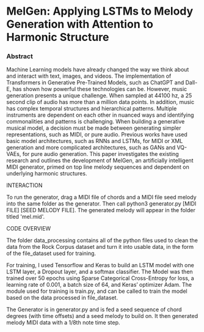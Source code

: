 # MelGen: Applying LSTMs to Melody Generation with Attention to Harmonic Structure


### **Abstract**

Machine Learning models have already changed the way we think about and interact with text, images, and videos. The implementation of Transformers in Generative Pre-Trained Models, such as ChatGPT and Dall-E, has shown how powerful these technologies can be. However, music generation presents a unique challenge. When sampled at 44100 hz, a 25 second clip of audio has more than a million data points. In addition, music has complex temporal structures and hierarchical patterns. Multiple instruments are dependent on each other in nuanced ways and identifying commonalities and patterns is challenging. When building a generative musical model, a decision must be made between generating simpler representations, such as MIDI, or pure audio. Previous works have used basic model architectures, such as RNNs and LSTMs, for MIDI or XML generation and more complicated architectures, such as GANs and VQ-VAEs, for pure audio generation. This paper investigates the existing research and outlines the development of MelGen, an artificially intelligent MIDI generator, primed on top line melody sequences and dependent on underlying harmonic structures. 

INTERACTION 

To run the generator, drag a MIDI file of chords and a MIDI file seed melody into the same folder as the generator. Then call python3 generator.py [MIDI FILE] [SEED MELODY FILE]. The generated melody will appear in the folder titled 'mel.mid'. 

CODE OVERVIEW

The folder data_processing contains all of the python files used to clean the data from the Rock Corpus dataset and turn it into usable data, in the form of the file_dataset used for training. 

For training, I used Tensorflow and Keras to build an LSTM model with one LSTM layer, a Dropout layer, and a softmax classifier. The Model was then trained over 50 epochs using Sparse Categorical Cross-Entropy for loss, a learning rate of 0.001, a batch size of 64, and Keras’ optimizer Adam. The module used for training is train.py, and can be called to train the model based on the data processed in file_dataset. 

The Generator is in generator.py and is fed a seed sequence of chord degrees (with time offsets) and a seed melody to build on. It then generated melody MIDI data with a 1/8th note time step.

